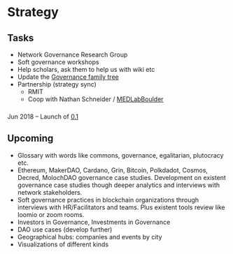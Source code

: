 # Strategy

## Tasks

* Network Governance Research Group
* Soft governance workshops
* Help scholars, ask them to help us with wiki etc
* Update the [Governance family tree](https://coinmetrics.io/papers/dissertation.pdf)
* Partnership \(strategy sync\)
  * RMIT
  * Coop with Nathan Schneider / [MEDLabBoulder](https://twitter.com/MEDLabBoulder)

### 

Jun 2018 – Launch of [0.1](./)

## Upcoming

* Glossary with words like commons, governance, egalitarian, plutocracy etc.
* Ethereum, MakerDAO, Cardano, Grin, Bitcoin, Polkdadot, Cosmos, Decred, MolochDAO  governance case studies. Development on existent governance case studies though deeper analytics and interviews with network stakeholders.
* Soft governance practices in blockchain organizations through interviews with HR/Facilitators and teams. Plus existent tools review like loomio or zoom rooms.
* Investors in Governance, Investments in Governance
* DAO use cases \(develop further\)
* Geographical hubs: companies and events by city
* Visualizations of different kinds

### 



